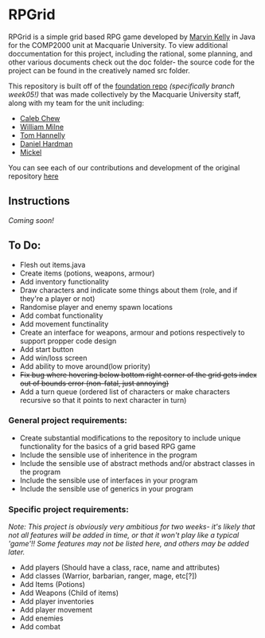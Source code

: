 # RPGrid
RPGrid is a simple grid based RPG game developed by [Marvin Kelly](https://github.com/Suireyha) in Java for the COMP2000 unit at Macquarie University.
To view additional doccumentation for this project, including the rational, some planning, and other various documents check out the doc folder- the source code for the project can be found in the creatively named src folder.

This repository is built off of the [foundation repo](https://github.com/Suireyha/DMTWMC/tree/week05) *(specifically branch week05!)* that was made collectively by the Macquarie University staff, along with my team for the unit including:
- [Caleb Chew](https://github.com/ChewOnThis)
- [William Milne](https://github.com/Will-Milne-MQ)
- [Tom Hannelly](https://github.com/tomhann)
- [Daniel Hardman](https://github.com/stalebiscuit)
- [Mickel](https://github.com/M1CK3L)

You can see each of our contributions and development of the original repository [here](https://github.com/Suireyha/DMTWMC/tree/week05)

## Instructions
*Coming soon!*

## To Do:
- Flesh out items.java
- Create items (potions, weapons, armour)
- Add inventory functionality
- Draw characters and indicate some things about them (role, and if they're a player or not)
- Randomise player and enemy spawn locations
- Add combat functionality
- Add movement functinality
- Create an interface for weapons, armour and potions respectively to support propper code design
- Add start button
- Add win/loss screen
- Add ability to move around(low priority)
- ~~Fix bug where hovering below bottom right corner of the grid gets index out of bounds error (non-fatal, just annoying)~~
- Add a turn queue (ordered list of characters or make characters recursive so that it points to next character in turn)


### General project requirements:
- Create substantial modifications to the repository to include unique functionality for the basics of a grid based RPG game
- Include the sensible use of inheritence in the program
- Include the sensible use of abstract methods and/or abstract classes in the program
- Include the sensible use of interfaces in your program
- Include the sensible use of generics in your program

### Specific project requirements:
*Note: This project is obviously very ambitious for two weeks- it's likely that not all features will be added in time, or that it won't play like a typical 'game'!! Some features may not be listed here, and others may be added later.*

- Add players (Should have a class, race, name and attributes)
- Add classes (Warrior, barbarian, ranger, mage, etc[?])
- Add Items (Potions)
- Add Weapons (Child of items)
- Add player inventories
- Add player movement
- Add enemies
- Add combat